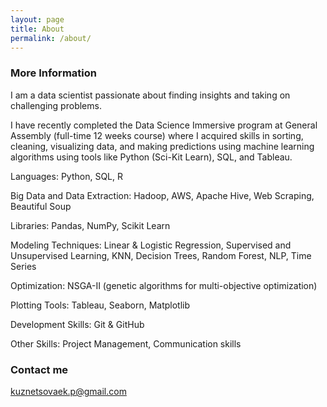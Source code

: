 ```yaml
---
layout: page
title: About
permalink: /about/
---
```


### More Information

I am a data scientist passionate about finding insights and taking on challenging problems.

I have recently completed the Data Science Immersive program at General Assembly (full-time 12 weeks course)  where I acquired skills in sorting, cleaning, visualizing data, and making predictions using machine learning algorithms using tools like Python (Sci-Kit Learn), SQL, and Tableau. 


Languages: Python, SQL, R

Big Data and Data Extraction: Hadoop, AWS, Apache Hive, Web Scraping, Beautiful Soup

Libraries: Pandas, NumPy, Scikit Learn 

Modeling Techniques: Linear & Logistic Regression, Supervised and Unsupervised Learning, KNN, Decision Trees, Random Forest, NLP, Time Series

Optimization: NSGA-II (genetic algorithms for multi-objective optimization)

Plotting Tools: Tableau, Seaborn, Matplotlib

Development Skills: Git & GitHub

Other Skills: Project Management, Communication skills 

### Contact me

[kuznetsovaek.p@gmail.com](mailto:kuznetsovaek.p@gmail.com)

